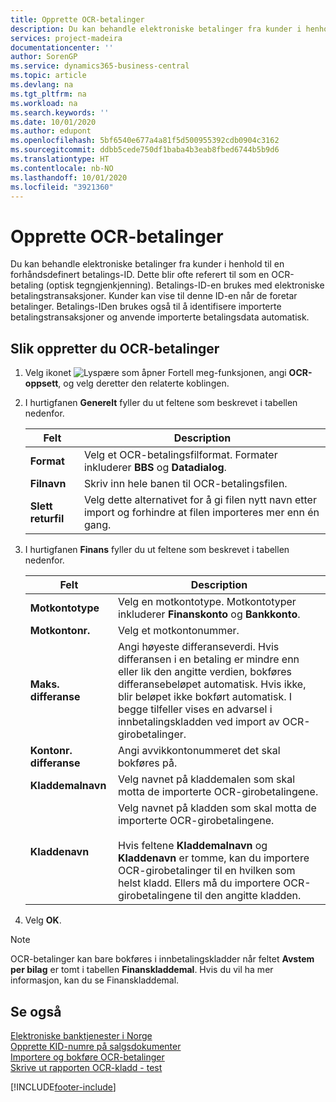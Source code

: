 ```yaml
---
title: Opprette OCR-betalinger
description: Du kan behandle elektroniske betalinger fra kunder i henhold til en forhåndsdefinert betalings-ID. Dette blir ofte referert til som en OCR-betaling (optisk tegngjenkjenning).
services: project-madeira
documentationcenter: ''
author: SorenGP
ms.service: dynamics365-business-central
ms.topic: article
ms.devlang: na
ms.tgt_pltfrm: na
ms.workload: na
ms.search.keywords: ''
ms.date: 10/01/2020
ms.author: edupont
ms.openlocfilehash: 5bf6540e677a4a81f5d500955392cdb0904c3162
ms.sourcegitcommit: ddbb5cede750df1baba4b3eab8fbed6744b5b9d6
ms.translationtype: HT
ms.contentlocale: nb-NO
ms.lasthandoff: 10/01/2020
ms.locfileid: "3921360"
---
```

# <a name="set-up-ocr-payments"></a>Opprette OCR-betalinger
Du kan behandle elektroniske betalinger fra kunder i henhold til en forhåndsdefinert betalings-ID. Dette blir ofte referert til som en OCR-betaling (optisk tegngjenkjenning). Betalings-ID-en brukes med elektroniske betalingstransaksjoner. Kunder kan vise til denne ID-en når de foretar betalinger. Betalings-IDen brukes også til å identifisere importerte betalingstransaksjoner og anvende importerte betalingsdata automatisk.  

## <a name="to-set-up-ocr-payments"></a>Slik oppretter du OCR-betalinger  

1.  Velg ikonet ![Lyspære som åpner Fortell meg-funksjonen](../../media/ui-search/search_small.png "Fortell hva du vil gjøre"), angi **OCR-oppsett**, og velg deretter den relaterte koblingen.  
2.  I hurtigfanen **Generelt** fyller du ut feltene som beskrevet i tabellen nedenfor.  

    |Felt|Description|  
    |---------------------------------|---------------------------------------|  
    |**Format**|Velg et OCR-betalingsfilformat. Formater inkluderer **BBS** og **Datadialog**.|  
    |**Filnavn**|Skriv inn hele banen til OCR-betalingsfilen.|  
    |**Slett returfil**|Velg dette alternativet for å gi filen nytt navn etter import og forhindre at filen importeres mer enn én gang.|  

3.  I hurtigfanen **Finans** fyller du ut feltene som beskrevet i tabellen nedenfor.  

    |Felt|Description|  
    |---------------------------------|---------------------------------------|  
    |**Motkontotype**|Velg en motkontotype. Motkontotyper inkluderer **Finanskonto** og **Bankkonto**.|  
    |**Motkontonr.**|Velg et motkontonummer.|  
    |**Maks. differanse**|Angi høyeste differanseverdi. Hvis differansen i en betaling er mindre enn eller lik den angitte verdien, bokføres differansebeløpet automatisk. Hvis ikke, blir beløpet ikke bokført automatisk. I begge tilfeller vises en advarsel i innbetalingskladden ved import av OCR-girobetalinger.|  
    |**Kontonr. differanse**|Angi avvikkontonummeret det skal bokføres på.|  
    |**Kladdemalnavn**|Velg navnet på kladdemalen som skal motta de importerte OCR-girobetalingene.|  
    |**Kladdenavn**|Velg navnet på kladden som skal motta de importerte OCR-girobetalingene.<br /><br /> Hvis feltene **Kladdemalnavn** og **Kladdenavn** er tomme, kan du importere OCR-girobetalinger til en hvilken som helst kladd. Ellers må du importere OCR-girobetalingene til den angitte kladden.|  

4.  Velg **OK**.  

> [!NOTE]  
>  OCR-betalinger kan bare bokføres i innbetalingskladder når feltet **Avstem per bilag** er tomt i tabellen **Finanskladdemal**. Hvis du vil ha mer informasjon, kan du se Finanskladdemal.  

## <a name="see-also"></a>Se også  
 [Elektroniske banktjenester i Norge](electronic-banking-in-norway.md)   
 [Opprette KID-numre på salgsdokumenter](how-to-set-up-kid-numbers-on-sales-documents.md)   
 [Importere og bokføre OCR-betalinger](how-to-import-and-post-ocr-payments.md)   
 [Skrive ut rapporten OCR-kladd - test](how-to-print-the-ocr-journal-test-report.md)   
 


[!INCLUDE[footer-include](../../includes/footer-banner.md)]